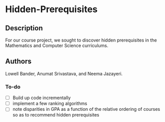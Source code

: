 # Hidden-Prerequisites

## Description
For our course project, we sought to discover hidden prerequisites in the Mathematics and Computer Science curriculums.

## Authors 
Lowell Bander, Anumat Srivastava, and Neema Jazayeri.

### To-do
- [ ] Build up code incrementally
- [ ] implement a few ranking algorithms
- [ ] note disparities in GPA as a function of the relative ordering of courses so as to recommend hidden prerequisites
